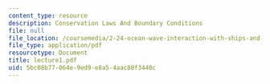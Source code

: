 ```yaml
---
content_type: resource
description: Conservation Laws And Boundary Conditions
file: null
file_location: /coursemedia/2-24-ocean-wave-interaction-with-ships-and-offshore-energy-systems-13-022-spring-2002/5bc08b77064e9ed9e8a54aac80f3440c_lecture1.pdf
file_type: application/pdf
resourcetype: Document
title: lecture1.pdf
uid: 5bc08b77-064e-9ed9-e8a5-4aac80f3440c
---
```

